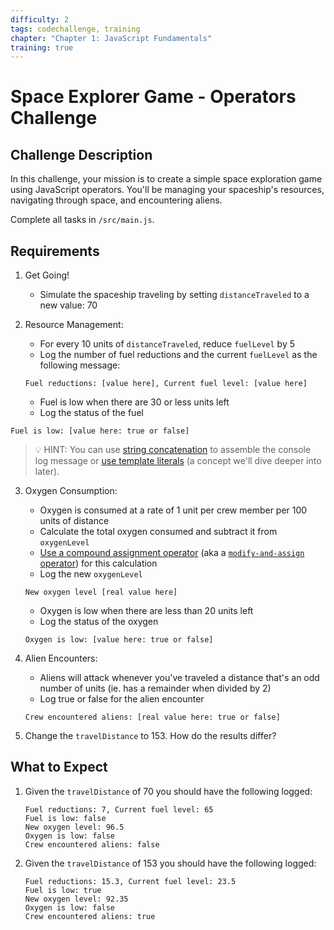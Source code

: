 ```yaml
---
difficulty: 2
tags: codechallenge, training
chapter: "Chapter 1: JavaScript Fundamentals"
training: true
---
```


# Space Explorer Game - Operators Challenge

## Challenge Description

In this challenge, your mission is to create a simple space exploration game using JavaScript operators. You'll be managing your spaceship's resources, navigating through space, and encountering aliens. 

Complete all tasks in `/src/main.js`.

## Requirements

1. Get Going!
   - Simulate the spaceship traveling by setting `distanceTraveled` to a new value: 70
  
2. Resource Management:
   - For every 10 units of `distanceTraveled`, reduce `fuelLevel` by 5
   - Log the number of fuel reductions and the current `fuelLevel` as the following message:
   ```
   Fuel reductions: [value here], Current fuel level: [value here]
   ```
   - Fuel is low when there are 30 or less units left
   - Log the status of the fuel
  ```
  Fuel is low: [value here: true or false]
  ```

> 💡 HINT: You can use [string concatenation](https://javascript.info/operators#string-concatenation-with-binary) to assemble the console log message or [use template literals](https://developer.mozilla.org/en-US/docs/Web/JavaScript/Reference/Template_literals) (a concept we'll dive deeper into later).

3. Oxygen Consumption:
   - Oxygen is consumed at a rate of 1 unit per crew member per 100 units of distance
   - Calculate the total oxygen consumed and subtract it from `oxygenLevel`
   - [Use a compound assignment operator](https://www.educative.io/answers/what-are-compound-operators-in-javascript) (aka a [`modify-and-assign` operator](https://javascript.info/operators#modify-in-place)) for this calculation
   - Log the new `oxygenLevel`
   ```
   New oxygen level [real value here]
   ```
   - Oxygen is low when there are less than 20 units left
   - Log the status of the oxygen
   ```
   Oxygen is low: [value here: true or false]
   ```

4. Alien Encounters:
   - Aliens will attack whenever you've traveled a distance that's an odd number of units (ie. has a remainder when divided by 2)
   - Log true or false for the alien encounter
   ```
   Crew encountered aliens: [real value here: true or false]
   ```

5. Change the `travelDistance` to 153. How do the results differ?

## What to Expect

1. Given the `travelDistance` of 70 you should have the following logged:
   ```
   Fuel reductions: 7, Current fuel level: 65
   Fuel is low: false
   New oxygen level: 96.5
   Oxygen is low: false
   Crew encountered aliens: false
   ```
2. Given the `travelDistance` of 153 you should have the following logged:
   ```
   Fuel reductions: 15.3, Current fuel level: 23.5
   Fuel is low: true
   New oxygen level: 92.35
   Oxygen is low: false
   Crew encountered aliens: true
   ```
